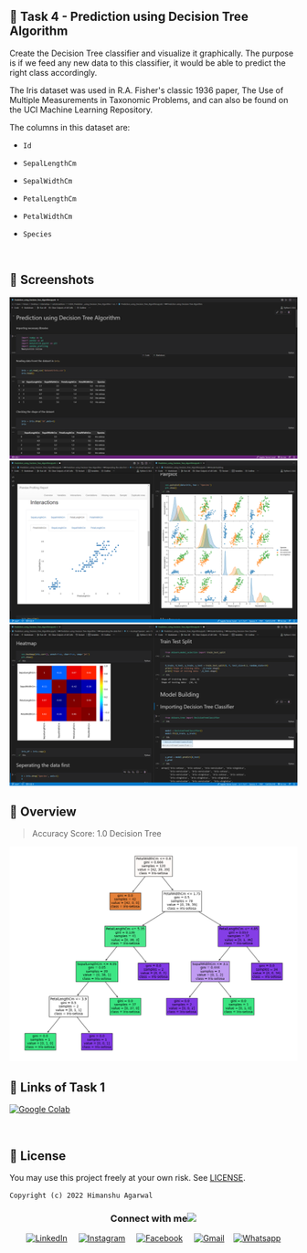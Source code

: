 ## 📌 Task 4 - Prediction using Decision Tree Algorithm

Create the Decision Tree classifier and visualize it graphically.
The purpose is if we feed any new data to this classifier, it would be able to predict the right class accordingly.

The Iris dataset was used in R.A. Fisher's classic 1936 paper, The Use of Multiple Measurements in Taxonomic Problems, and can also be found on the UCI Machine Learning Repository.

The columns in this dataset are:
- `Id`

- `SepalLengthCm`

- `SepalWidthCm`

- `PetalLengthCm`

- `PetalWidthCm`

- `Species`

<br>

## 👀 Screenshots

<img src = "/TASK4_Prediction_using_Decision_Tree_Algorithm/assets/1.png">
<img src = "/TASK4_Prediction_using_Decision_Tree_Algorithm/assets/2.png">
<img src = "/TASK4_Prediction_using_Decision_Tree_Algorithm/assets/3.png">


<br>

## 📓 Overview

> Accuracy Score: 1.0
> Decision Tree

<img src = "/TASK4_Prediction_using_Decision_Tree_Algorithm/assets/output.png">

<br>

## 🔗 Links of Task 1
<a href='https://colab.research.google.com/drive/1_zd_nP7W114xcwTJQHP3xiztpCNkhg6e?usp=sharing' target="_blank"><img alt='Google Colab' src='https://img.shields.io/badge/Google_Colab-100000?style=for-the-badge&logo=Google Colab&logoColor=FFA200&labelColor=000000&color=FFFFFF'/></a>

<br>


## 🪪 License


You may use this project freely at your own risk. See [LICENSE](https://choosealicense.com/licenses/mit/).

    Copyright (c) 2022 Himanshu Agarwal


<div align="center">
<h3> Connect with me<a href="https://gifyu.com/image/Zy2f"><img src="https://github.com/milaan9/milaan9/blob/main/Handshake.gif" width="50px"></a>
</h3> 
<p align="center">
    <a href="https://www.linkedin.com/in/agarwal-himanshu" target="_blank"><img alt="LinkedIn" width="25px" src="https://cdn-icons-png.flaticon.com/512/3536/3536505.png"></a> &nbsp&nbsp&nbsp
    <a href="https://www.instagram.com/_._hiimanshu_._" target="_blank"><img alt="Instagram" width="25px" src="https://cdn-icons-png.flaticon.com/512/1384/1384063.png"></a> &nbsp&nbsp&nbsp
    <a href="https://www.facebook.com/profile.php?id=100006757421091" target="_blank"><img alt="Facebook" width="25px" src="https://upload.wikimedia.org/wikipedia/commons/5/51/Facebook_f_logo_%282019%29.svg"></a> &nbsp&nbsp&nbsp
    <a href="mailto:himanshuaaagarwal2002@gmail.com" target="_blank"><img alt="Gmail" width="25px" src="https://github.com/TheDudeThatCode/TheDudeThatCode/blob/master/Assets/Gmail.svg"></a>&nbsp&nbsp&nbsp
    <a href="https://api.whatsapp.com/send/?phone=%2B919967432086&text&type=phone_number&app_absent=0" target="_blank"><img alt="Whatsapp" width="25px" src="https://cdn-icons-png.flaticon.com/512/5968/5968841.png"></a>
    
</p> 

